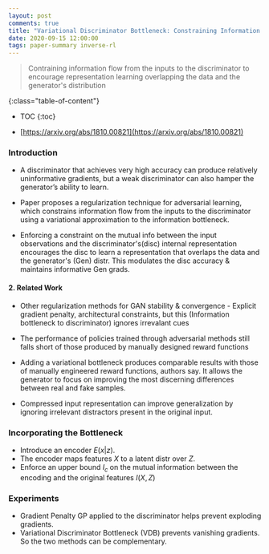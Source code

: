 ```yaml
---
layout: post
comments: true
title: "Variational Discriminator Bottleneck: Constraining Information Flow"
date: 2020-09-15 12:00:00
tags: paper-summary inverse-rl
---
```


> Contraining information flow from the inputs to the discriminator to encourage representation learning
> overlapping the data and the generator's distribution
<!--more-->

{:class="table-of-content"}
* TOC
{:toc}

- [https://arxiv.org/abs/1810.00821](https://arxiv.org/abs/1810.00821)


### Introduction
- A discriminator that achieves very high accuracy can produce relatively uninformative gradients, but a weak discriminator can also hamper the generator’s ability to learn.

- Paper proposes a regularization technique for adversarial learning, which constrains information flow from the inputs to the discriminator using a variational approximation to the information bottleneck.

- Enforcing a constraint on the mutual info between the input observations and the discriminator's(disc) internal representation encourages the disc to learn a representation that overlaps the data and the generator's (Gen) distr. This modulates the disc accuracy & maintains informative Gen grads.

#### 2. Related Work
- Other regularization methods for GAN stability & convergence - Explicit gradient penalty, architectural constraints, but this (Information bottleneck to discriminator) ignores irrevalant cues

- The performance of policies trained through adversarial methods still
falls short of those produced by manually designed reward functions

- Adding a variational bottleneck produces comparable results with those of manually engineered reward functions, authors say. It allows the generator to focus on improving the most discerning differences between real and fake samples.

- Compressed input representation can improve generalization by ignoring
irrelevant distractors present in the original input.



###  Incorporating the Bottleneck

- Introduce an encoder $E(x|z)$.
- The encoder maps features $X$ to a latent distr over $Z$.
- Enforce an upper bound $I_c$ on the mutual information between the encoding and the original features $I(X, Z)$


### Experiments
- Gradient Penalty GP applied to the discriminator helps prevent exploding gradients.
- Variational Discriminator Bottleneck (VDB) prevents vanishing gradients. So the two methods can be complementary.
